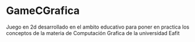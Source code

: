 # GameCGrafica
Juego en 2d desarrollado en el ambito educativo para poner en practica los conceptos de la materia de Computación Grafica de la universidad Eafit

